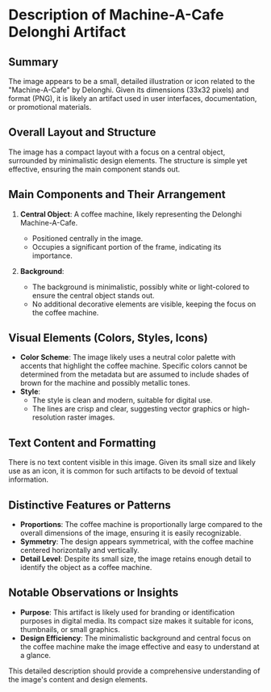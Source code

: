 # Description of Machine-A-Cafe Delonghi Artifact

## Summary
The image appears to be a small, detailed illustration or icon related to the "Machine-A-Cafe" by Delonghi. Given its dimensions (33x32 pixels) and format (PNG), it is likely an artifact used in user interfaces, documentation, or promotional materials.

## Overall Layout and Structure
The image has a compact layout with a focus on a central object, surrounded by minimalistic design elements. The structure is simple yet effective, ensuring the main component stands out.

## Main Components and Their Arrangement
1. **Central Object**: A coffee machine, likely representing the Delonghi Machine-A-Cafe.
   - Positioned centrally in the image.
   - Occupies a significant portion of the frame, indicating its importance.

2. **Background**:
   - The background is minimalistic, possibly white or light-colored to ensure the central object stands out.
   - No additional decorative elements are visible, keeping the focus on the coffee machine.

## Visual Elements (Colors, Styles, Icons)
- **Color Scheme**: The image likely uses a neutral color palette with accents that highlight the coffee machine. Specific colors cannot be determined from the metadata but are assumed to include shades of brown for the machine and possibly metallic tones.
- **Style**:
  - The style is clean and modern, suitable for digital use.
  - The lines are crisp and clear, suggesting vector graphics or high-resolution raster images.

## Text Content and Formatting
There is no text content visible in this image. Given its small size and likely use as an icon, it is common for such artifacts to be devoid of textual information.

## Distinctive Features or Patterns
- **Proportions**: The coffee machine is proportionally large compared to the overall dimensions of the image, ensuring it is easily recognizable.
- **Symmetry**: The design appears symmetrical, with the coffee machine centered horizontally and vertically.
- **Detail Level**: Despite its small size, the image retains enough detail to identify the object as a coffee machine.

## Notable Observations or Insights
- **Purpose**: This artifact is likely used for branding or identification purposes in digital media. Its compact size makes it suitable for icons, thumbnails, or small graphics.
- **Design Efficiency**: The minimalistic background and central focus on the coffee machine make the image effective and easy to understand at a glance.

This detailed description should provide a comprehensive understanding of the image's content and design elements.